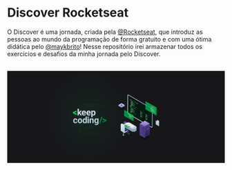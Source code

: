 <h1>Discover Rocketseat</h1>

O Discover é uma jornada, criada pela <a target="_blank" href="https://www.rocketseat.com.br/">@Rocketseat</a>, que introduz as pessoas ao mundo da programação de forma gratuito e com uma ótima didática pelo <a target="_blank" href="https://github.com/maykbrito/maykbrito">@maykbrito</a>! Nesse repositório irei armazenar todos os exercícios e desafios da minha jornada pelo Discover.

<br>

<img src="/media/imagens/imagem.png" alt="">
